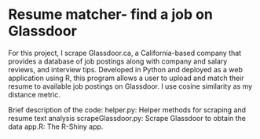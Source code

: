 # Resume matcher- find a job on Glassdoor

For this project, I scrape Glassdoor.ca, a California-based company that provides a database of job postings along with company and salary reviews, and interview tips. Developed in Python and deployed as a web application using R, this program allows a user to upload and match their resume to available job postings on Glassdoor. I use cosine similarity as my distance metric.

Brief description of the code:
helper.py: Helper methods for scraping and resume text analysis
scrapeGlassdoor.py: Scrape Glassdoor to obtain the data
app.R: The R-Shiny app.
